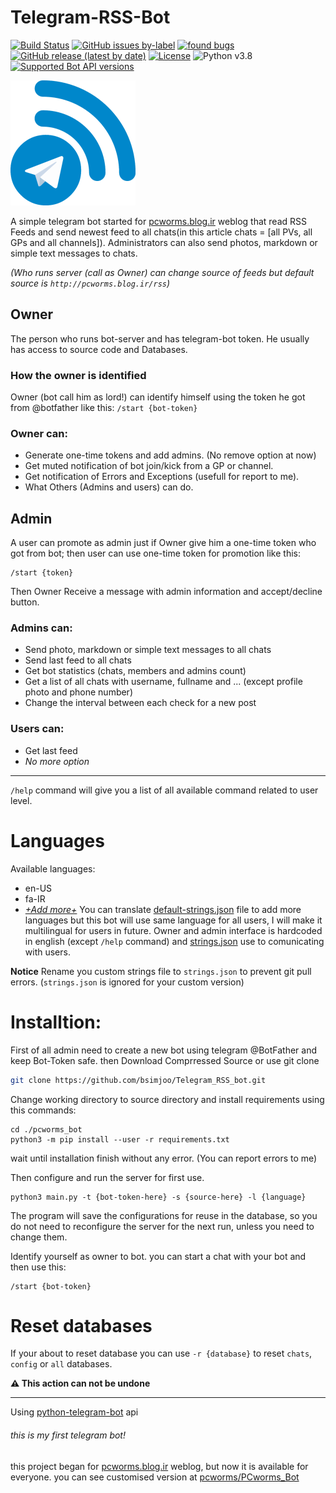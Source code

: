 # Telegram-RSS-Bot 
[![Build Status](https://travis-ci.com/bsimjoo/Telegram-RSS-Bot.svg?branch=main)](https://travis-ci.com/bsimjoo/Telegram-RSS-Bot)
[![GitHub issues by-label](https://img.shields.io/github/issues/bsimjoo/Telegram-RSS-Bot/bug)](https://github.com/bsimjoo/Telegram-RSS-Bot/labels/bug)
[![found bugs](https://img.shields.io/badge/dynamic/json?url=http://de1.hashbang.sh:7191/json&label=Bugs+found&query=$.Telegram_RSS_Bot.bugs_count&color=red)](http://de1.hashbang.sh:7191)
[![GitHub release (latest by date)](https://img.shields.io/github/v/release/bsimjoo/Telegram-RSS-Bot)](https://github.com/bsimjoo/Telegram-RSS-Bot/releases) 
[![License](https://img.shields.io/github/license/bsimjoo/Telegram-RSS-Bot)](LICENSE.md)
![Python v3.8](https://img.shields.io/badge/Python-v3.8-blue)
[![Supported Bot API versions](https://img.shields.io/badge/Bot%20API-5.1-blue?logo=telegram)](https://core.telegram.org/bots/api-changelog)

[![Telegram-RSS-Bot logo](Docs/logo.png)](.)

A simple telegram bot started for [pcworms.blog.ir](http://pcworms.blog.ir) weblog that read RSS Feeds and send newest feed to all chats(in this article chats = [all PVs, all GPs and all channels]).
Administrators can also send photos, markdown or simple text messages to chats.

*(Who runs server (call as Owner) can change source of feeds but default source is `http://pcworms.blog.ir/rss`)*

## Owner
The person who runs bot-server and has telegram-bot token. He usually has access to source code and Databases.

### How the owner is identified
Owner (bot call him as lord!) can identify himself using the token he got from @botfather like this: `/start {bot-token}`

### Owner can:
- Generate one-time tokens and add admins. (No remove option at now)
- Get muted notification of bot join/kick from a GP or channel.
- Get notification of Errors and Exceptions (usefull for report to me).
- What Others (Admins and users) can do.

## Admin
A user can promote as admin just if Owner give him a one-time token who got from bot;
then user can use one-time token for promotion like this:
```
/start {token}
```
Then Owner Receive a message with admin information and accept/decline button.

### Admins can:
- Send photo, markdown or simple text messages to all chats
- Send last feed to all chats
- Get bot statistics (chats, members and admins count)
- Get a list of all chats with username, fullname and ... (except profile photo and phone number)
- Change the interval between each check for a new post

### Users can:
- Get last feed
- *No more option*

---
`/help` command will give you a list of all available command related to user level.

# Languages
Available languages:
 - en-US
 - fa-IR
 - [*+Add more+*](https://github.com/bsimjoo/Telegram_RSS_bot/edit/main/default-strings.json)
You can translate [default-strings.json](default-strings.json) file to add more languages but this bot will use same language for all users, I will make it multilingual for users in future. Owner and admin interface is hardcoded in english (except `/help` command) and [strings.json](strings.json) use to comunicating with users.

**Notice** Rename you custom strings file to `strings.json` to prevent git pull errors. (`strings.json` is ignored for your custom version)

# Installtion:
First of all admin need to create a new bot using telegram @BotFather and keep Bot-Token safe. then Download Comprressed Source or use git clone
```bash
git clone https://github.com/bsimjoo/Telegram_RSS_bot.git
```

Change working directory to source directory and install requirements using this commands:
```
cd ./pcworms_bot
python3 -m pip install --user -r requirements.txt
```
wait until installation finish without any error. (You can report errors to me)

Then configure and run the server for first use.
```
python3 main.py -t {bot-token-here} -s {source-here} -l {language}
```
The program will save the configurations for reuse in the database, so you do not need to reconfigure the server for the next run, unless you need to change them.

Identify yourself as owner to bot. you can start a chat with your bot and then use this:
```
/start {bot-token}
```

# Reset databases
If your about to reset database you can use `-r {database}` to reset `chats`, `config` or `all` databases.

**:warning: This action can not be undone**

---
Using [python-telegram-bot](https://github.com/python-telegram-bot/python-telegram-bot) api

###### this is my first telegram bot!
this project began for [pcworms.blog.ir](http://pcworms.blog.ir) weblog, but now it is available for everyone. you can see customised version at [pcworms/PCworms_Bot](https://github.com/pcworms/PCworms_Bot)
